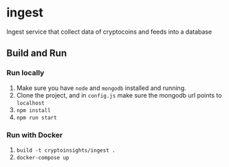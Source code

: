 # ingest
Ingest service that collect data of cryptocoins and feeds into a database

## Build and Run
### Run locally
1. Make sure you have `node` and `mongodb` installed and running.
2. Clone the project, and in `config.js` make sure the mongodb url points to `localhost`
3. `npm install`
4. `npm run start`     

### Run with Docker
1. `build -t cryptoinsights/ingest .`
2. `docker-compose up`
